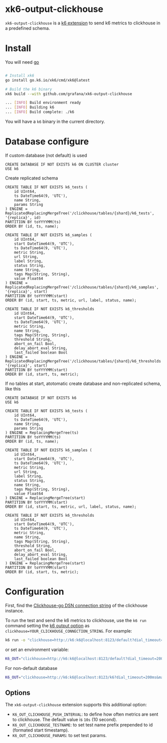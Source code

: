 # xk6-output-clickhouse

`xk6-output-clickhouse` is a [k6 extension](https://k6.io/docs/extensions/) to send k6 metrics to clickhouse in a predefined schema.

# Install

You will need [go](https://golang.org/)

```bash

# Install xk6
go install go.k6.io/xk6/cmd/xk6@latest

# Build the k6 binary
xk6 build --with github.com/grafana/xk6-output-clickhouse

... [INFO] Build environment ready
... [INFO] Building k6
... [INFO] Build complete: ./k6
```
You will have a `k6` binary in the current directory.

# Database configure

If custom database (not default) is used
```
CREATE DATABASE IF NOT EXISTS k6 ON CLUSTER cluster
USE k6
```

Create replicated schema
```
CREATE TABLE IF NOT EXISTS k6_tests (
    id UInt64,
    ts DateTime64(9, 'UTC'),
    name String,
    params String
) ENGINE = ReplicatedReplacingMergeTree('/clickhouse/tables/{shard}/k6_tests', '{replica}', id)
PARTITION BY toYYYYMM(ts)
ORDER BY (id, ts, name);

CREATE TABLE IF NOT EXISTS k6_samples (
    id UInt64,
    start DateTime64(9, 'UTC'),
    ts DateTime64(9, 'UTC'),
    metric String,
    url String,
    label String,
    status String,
    name String,
    tags Map(String, String),
    value Float64
) ENGINE = ReplicatedReplacingMergeTree('/clickhouse/tables/{shard}/k6_samples', '{replica}', start)
PARTITION BY toYYYYMM(start)
ORDER BY (id, start, ts, metric, url, label, status, name);

CREATE TABLE IF NOT EXISTS k6_thresholds
    id UInt64,
    start DateTime64(9, 'UTC'),
    ts DateTime64(9, 'UTC'),
    metric String,
    name String,
    tags Map(String, String),
    threshold String,
    abort_on_fail Bool,
    delay_abort_eval String,
    last_failed boolean Bool
) ENGINE = ReplicatedReplacingMergeTree('/clickhouse/tables/{shard}/k6_thresholds', '{replica}', start)
PARTITION BY toYYYYMM(start)
ORDER BY (id, start, ts, metric);
```

If no tables at start, atotomatic create database and non-replicated schema, like this

```
CREATE DATABASE IF NOT EXISTS k6
USE k6

CREATE TABLE IF NOT EXISTS k6_tests (
    id UInt64,
    ts DateTime64(9, 'UTC'),
    name String,
    params String
) ENGINE = ReplacingMergeTree(ts)
PARTITION BY toYYYYMM(ts)
ORDER BY (id, ts, name);

CREATE TABLE IF NOT EXISTS k6_samples (
    id UInt64,
    start DateTime64(9, 'UTC'),
    ts DateTime64(9, 'UTC'),
    metric String,
    url String,
    label String,
    status String,
    name String,
    tags Map(String, String),
    value Float64
) ENGINE = ReplacingMergeTree(start)
PARTITION BY toYYYYMM(start)
ORDER BY (id, start, ts, metric, url, label, status, name);

CREATE TABLE IF NOT EXISTS k6_thresholds
    id UInt64,
    start DateTime64(9, 'UTC'),
    ts DateTime64(9, 'UTC'),
    metric String,
    name String,
    tags Map(String, String),
    threshold String,
    abort_on_fail Bool,
    delay_abort_eval String,
    last_failed boolean Bool
) ENGINE = ReplacingMergeTree(start)
PARTITION BY toYYYYMM(start)
ORDER BY (id, start, ts, metric);
```

# Configuration

First, find the [Clickhouse-go DSN connection string](https://github.com/ClickHouse/clickhouse-go#databasesql-interface) of the clickhouse instance.

To run the test and send the k6 metrics to clickhouse, use the `k6 run` command setting the [k6 output option](https://k6.io/docs/using-k6/options/#results-output) as `clickhouse=YOUR_CLICKHOUSE_CONNECTION_STRING`. For example:


```bash
k6 run -o "clickhouse=http://k6:k6@localhost:8123/default?dial_timeout=200ms&max_execution_time=60" script.js
```

or set an environment variable:

```bash
K6_OUT="clickhouse=http://k6:k6@localhost:8123/default?dial_timeout=200ms&max_execution_time=60" k6 run script.js
```

For non-default database
```bash
K6_OUT="clickhouse=http://k6:k6@localhost:8123/k6?dial_timeout=200ms&max_execution_time=60" k6 run script.js
```

## Options

The `xk6-output-clickhouse` extension supports this additional option:

- `K6_OUT_CLICKHOUSE_PUSH_INTERVAL`: to define how often metrics are sent to clickhouse.  The default value is `10s` (10 second).
- `K6_OUT_CLICKHOUSE_TESTNAME`: to set test name prefix prepended to id (formated start timestamp).
- `K6_OUT_CLICKHOUSE_PARAMS`: to set test params.

